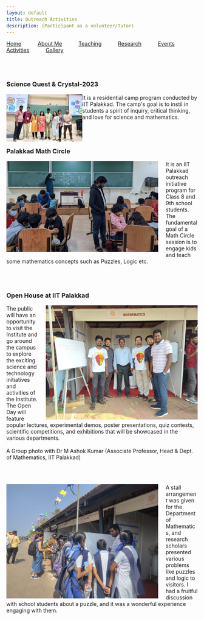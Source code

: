 ```yaml
---
layout: default
title: Outreach Activities
description: (Participant as a volunteer/Tutor)
---
```


<p allign="right"> <a href="index">Home</a> &nbsp; &nbsp; &nbsp; &nbsp; &nbsp; <a href="about">About Me</a>  &nbsp; &nbsp; &nbsp; &nbsp; &nbsp;   <a href="teaching">Teaching</a> &nbsp; &nbsp; &nbsp; &nbsp; &nbsp; <a href="research">Research</a> &nbsp; &nbsp; &nbsp; &nbsp; &nbsp; <a href="event">Events</a> &nbsp; &nbsp; &nbsp; &nbsp; &nbsp; <a href="activities">Activities</a> &nbsp; &nbsp; &nbsp; &nbsp; &nbsp; <a href="gallery">Gallery</a>   </p>
<br/><br/> 

### Science Quest & Crystal-2023 
<p>
<img align="left" width="200" src="images/science.jpg" alt="sciencequest"/> 
It is a residential camp program conducted by IIT Palakkad. The camp's goal is to instil in students a spirit of inquiry, critical thinking, and love for science and mathematics. 
</p>
<br/><br/> 



### Palakkad Math Circle 
<p>
<img src="images/mathcircle.jpg" alt="mathcircle" style="float: left; margin-right: 20px; width: 400px;"/> 
It is an IIT Palakkad outreach initiative program for Class 8 and 9th school students. The fundamental goal of a Math Circle session is to engage kids and teach some mathematics concepts such as Puzzles, Logic etc.
</p>
<br/><br/> 




### Open House at IIT Palakkad
<p>
<img src="images/openhouse.jpg" alt="openhouse" style="float: right; margin-left: 20px; width: 400px;"/> 
The public will have an opportunity to visit the Institute and go around the campus to explore the exciting science and technology initiatives and activities of the Institute. The Open Day will feature popular lectures, experimental demos, poster presentations, quiz contests, scientific competitions, and exhibitions that will be showcased in the various departments. 
  <br/><br/>
  A Group photo with Dr M Ashok Kumar (Associate Professor, Head & Dept. of Mathematics, IIT Palakkad)
</p>

<br/><br/>
<p>
<img src="images/openhouse1.jpg" alt="openhouse1" style="float: left; margin-right: 20px; width: 400px;"/> 
A stall arrangement was given for the Department of Mathematics, and research scholars presented various problems like puzzles and logic to visitors. I had a fruitful discussion with school students about a puzzle, and it was a wonderful experience engaging with them.
</p>
<br/>












